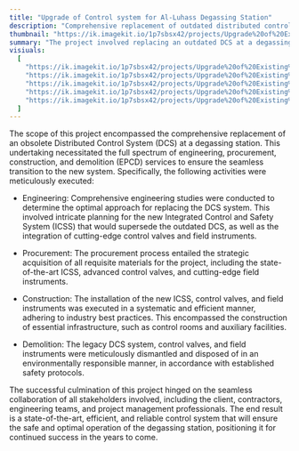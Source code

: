 ```yaml
---
title: "Upgrade of Control system for Al-Luhass Degassing Station"
description: "Comprehensive replacement of outdated distributed control system at degassing station through full engineering, procurement, construction, and demolition services. Installed new integrated control and safety system, control valves, field instruments, and infrastructure for optimal operations."
thumbnail: "https://ik.imagekit.io/1p7sbsx42/projects/Upgrade%20of%20Existing%20Gas%20Processing%20Facilities/img_5.webp?tr=w-800,h-1200?updatedAt=1714369591085"
summary: "The project involved replacing an outdated DCS at a degassing station with a new ICSS. Tasks included engineering studies, strategic procurement, systematic construction, and environmentally responsible demolition. Collaboration ensured a state-of-the-art control system, enhancing station safety and efficiency."
visiuals:
  [
    "https://ik.imagekit.io/1p7sbsx42/projects/Upgrade%20of%20Existing%20Gas%20Processing%20Facilities/img_5.webp?tr=w-800,h-1200?updatedAt=1714369591085",
    "https://ik.imagekit.io/1p7sbsx42/projects/Upgrade%20of%20Existing%20Gas%20Processing%20Facilities/img_3.webp?tr=w-800,h-1200?updatedAt=1714369590325",
    "https://ik.imagekit.io/1p7sbsx42/projects/Upgrade%20of%20Existing%20Gas%20Processing%20Facilities/img_2.webp?tr=w-800,h-1200?updatedAt=1714369589971",
    "https://ik.imagekit.io/1p7sbsx42/projects/Upgrade%20of%20Existing%20Gas%20Processing%20Facilities/img_1.webp?tr=w-800,h-1200?updatedAt=1714369589630",
    "https://ik.imagekit.io/1p7sbsx42/projects/Upgrade%20of%20Existing%20Gas%20Processing%20Facilities/img_4.webp?tr=w-800,h-1200?updatedAt=1714369585951",
  ]
---
```


The scope of this project encompassed the comprehensive replacement of an obsolete Distributed Control System (DCS) at a degassing station. This undertaking necessitated the full spectrum of engineering, procurement, construction, and demolition (EPCD) services to ensure the seamless transition to the new system. Specifically, the following activities were meticulously executed:

- Engineering: Comprehensive engineering studies were conducted to determine the optimal approach for replacing the DCS system. This involved intricate planning for the new Integrated Control and Safety System (ICSS) that would supersede the outdated DCS, as well as the integration of cutting-edge control valves and field instruments.

- Procurement: The procurement process entailed the strategic acquisition of all requisite materials for the project, including the state-of-the-art ICSS, advanced control valves, and cutting-edge field instruments.

- Construction: The installation of the new ICSS, control valves, and field instruments was executed in a systematic and efficient manner, adhering to industry best practices. This encompassed the construction of essential infrastructure, such as control rooms and auxiliary facilities.

- Demolition: The legacy DCS system, control valves, and field instruments were meticulously dismantled and disposed of in an environmentally responsible manner, in accordance with established safety protocols.

The successful culmination of this project hinged on the seamless collaboration of all stakeholders involved, including the client, contractors, engineering teams, and project management professionals. The end result is a state-of-the-art, efficient, and reliable control system that will ensure the safe and optimal operation of the degassing station, positioning it for continued success in the years to come.
